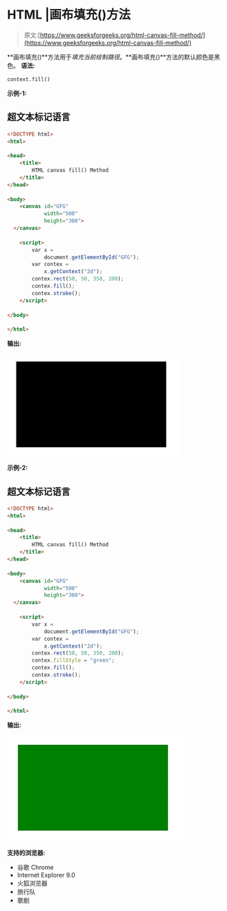 # HTML |画布填充()方法

> 原文:[https://www.geeksforgeeks.org/html-canvas-fill-method/](https://www.geeksforgeeks.org/html-canvas-fill-method/)

**画布填充()**方法用于*填充当前绘制路径*。**画布填充()**方法的默认颜色是黑色。
**语法:**

```html
context.fill()
```

**示例-1:**

## 超文本标记语言

```html
<!DOCTYPE html>
<html>

<head>
    <title>
        HTML canvas fill() Method
    </title>
</head>

<body>
    <canvas id="GFG"
            width="500"
            height="300">
  </canvas>

    <script>
        var x =
            document.getElementById("GFG");
        var contex =
            x.getContext("2d");
        contex.rect(50, 50, 350, 200);
        contex.fill();
        contex.stroke();
    </script>

</body>

</html>
```

**输出:**

![fill_canvas](img/e7c8791e92cf7adbc14647dd995d66e6.png)

**示例-2:**

## 超文本标记语言

```html
<!DOCTYPE html>
<html>

<head>
    <title>
        HTML canvas fill() Method
    </title>
</head>

<body>
    <canvas id="GFG"
            width="500"
            height="300">
  </canvas>

    <script>
        var x =
            document.getElementById("GFG");
        var contex =
            x.getContext("2d");
        contex.rect(50, 50, 350, 200);
        contex.fillStyle = "green";
        contex.fill();
        contex.stroke();
    </script>

</body>

</html>
```

**输出:**

![canvas_fill](img/fd0593af50392eb33805c47553b3dd61.png)

**支持的浏览器:**

*   谷歌 Chrome
*   Internet Explorer 9.0
*   火狐浏览器
*   旅行队
*   歌剧